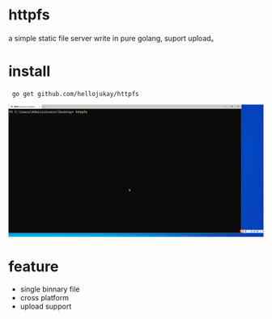 # httpfs

a simple static file server write in pure golang, suport upload。

# install
```shell
 go get github.com/hellojukay/httpfs
 ```
![demo](demo.gif)

# feature
* single binnary file
* cross platform
* upload support
